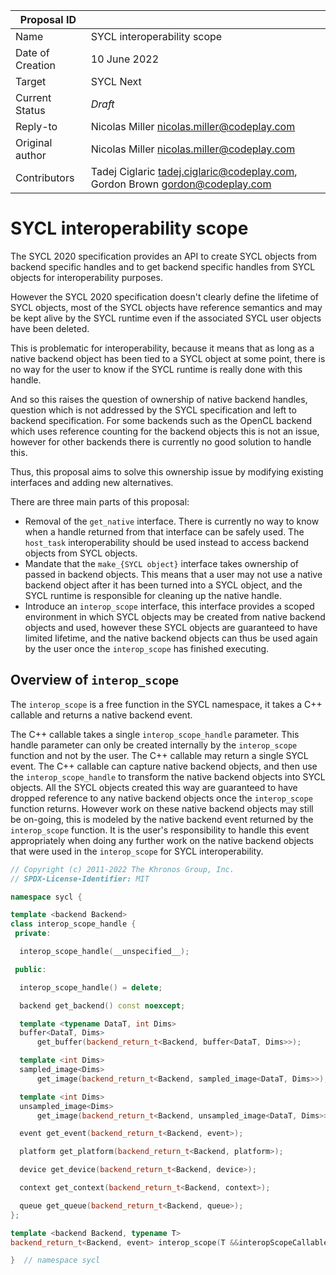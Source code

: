 | Proposal ID      |                                                                                  |
| ---------------- | -------------------------------------------------------------------------------- |
| Name             | SYCL interoperability scope                                                      |
| Date of Creation | 10 June 2022                                                                     |
| Target           | SYCL Next                                                                        |
| Current Status   | _Draft_                                                                          |
| Reply-to         | Nicolas Miller <nicolas.miller@codeplay.com>                                     |
| Original author  | Nicolas Miller <nicolas.miller@codeplay.com>                                     |
| Contributors     | Tadej Ciglaric <tadej.ciglaric@codeplay.com>, Gordon Brown <gordon@codeplay.com> |

# SYCL interoperability scope

The SYCL 2020 specification provides an API to create SYCL objects from backend
specific handles and to get backend specific handles from SYCL objects for
interoperability purposes.

However the SYCL 2020 specification doesn't clearly define the lifetime of SYCL
objects, most of the SYCL objects have reference semantics and may be kept alive
by the SYCL runtime even if the associated SYCL user objects have been deleted.

This is problematic for interoperability, because it means that as long as
a native backend object has been tied to a SYCL object at some point, there is
no way for the user to know if the SYCL runtime is really done with this handle.

And so this raises the question of ownership of native backend handles, question
which is not addressed by the SYCL specification and left to backend
specification. For some backends such as the OpenCL backend which uses reference
counting for the backend objects this is not an issue, however for other
backends there is currently no good solution to handle this.

Thus, this proposal aims to solve this ownership issue by modifying existing
interfaces and adding new alternatives.

There are three main parts of this proposal:

* Removal of the `get_native` interface. There is currently no way to know when
  a handle returned from that interface can be safely used. The `host_task`
  interoperability should be used instead to access backend objects from SYCL
  objects.
* Mandate that the `make_{SYCL object}` interface takes ownership of passed in
  backend objects. This means that a user may not use a native backend object
  after it has been turned into a SYCL object, and the SYCL runtime is
  responsible for cleaning up the native handle.
* Introduce an `interop_scope` interface, this interface provides a scoped
  environment in which SYCL objects may be created from native backend objects
  and used, however these SYCL objects are guaranteed to have limited lifetime,
  and the native backend objects can thus be used again by the user once the
  `interop_scope` has finished executing.

## Overview of `interop_scope`

The `interop_scope` is a free function in the SYCL namespace, it takes a C++
callable and returns a native backend event.

The C++ callable takes a single `interop_scope_handle` parameter. This handle
parameter can only be created internally by the `interop_scope` function and not
by the user. The C++ callable may return a single SYCL event. The C++ callable
can capture native backend objects, and then use the `interop_scope_handle` to
transform the native backend objects into SYCL objects. All the SYCL objects
created this way are guaranteed to have dropped reference to any native backend
objects once the `interop_scope` function returns. However work on these native
backend objects may still be on-going, this is modeled by the native backend
event returned by the `interop_scope` function. It is the user's responsibility
to handle this event appropriately when doing any further work on the native
backend objects that were used in the `interop_scope` for SYCL interoperability.

```cpp
// Copyright (c) 2011-2022 The Khronos Group, Inc.
// SPDX-License-Identifier: MIT

namespace sycl {

template <backend Backend>
class interop_scope_handle {
 private:

  interop_scope_handle(__unspecified__);

 public:

  interop_scope_handle() = delete;

  backend get_backend() const noexcept;

  template <typename DataT, int Dims>
  buffer<DataT, Dims>
      get_buffer(backend_return_t<Backend, buffer<DataT, Dims>>);

  template <int Dims>
  sampled_image<Dims>
      get_image(backend_return_t<Backend, sampled_image<DataT, Dims>>);

  template <int Dims>
  unsampled_image<Dims>
      get_image(backend_return_t<Backend, unsampled_image<DataT, Dims>>);

  event get_event(backend_return_t<Backend, event>);

  platform get_platform(backend_return_t<Backend, platform>);

  device get_device(backend_return_t<Backend, device>);

  context get_context(backend_return_t<Backend, context>);

  queue get_queue(backend_return_t<Backend, queue>);
};

template <backend Backend, typename T>
backend_return_t<Backend, event> interop_scope(T &&interopScopeCallable);

}  // namespace sycl
```
